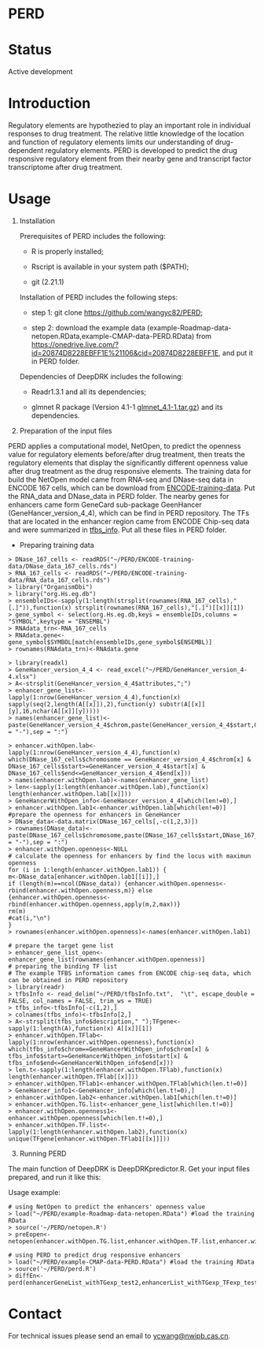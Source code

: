 # PERD
# Status

Active development

# Introduction

Regulatory elements are hypothezied to play an important role in individual responses to drug treatment. The relative little knowledge of the location and function of regulatory elements limits our understanding of drug-dependent regulatory elements. PERD is developed to predict the drug responsive regulatory element from their nearby gene and transcript factor transcriptome after drug treatment.

# Usage

1. Installation

   Prerequisites of PERD includes the following: 

   - R is properly installed; 

   - Rscript is available in your system path ($PATH);

   - git (2.21.1)

    Installation of PERD includes the following steps:

    - step 1: git clone https://github.com/wangyc82/PERD;

    - step 2: download the example data (example-Roadmap-data-netopen.RData,example-CMAP-data-PERD.RData) from https://onedrive.live.com/?id=20874D8228EBFF1E%21106&cid=20874D8228EBFF1E, and put it in PERD folder.

    Dependencies of DeepDRK includes the following: 

    - Readr1.3.1 and all its dependencies;

    - glmnet R package (Version 4.1-1 [glmnet_4.1-1.tar.gz](https://cran.r-project.org/web/packages/glmnet/index.html)) and its dependencies.


2. Preparation of the input files

PERD applies a computational model, NetOpen, to predict the openness value for regulatory elements before/after drug treatment, then treats the regulatory elements that display the significantly different openness value after drug treatment as the drug responsive elements. The training data for build the NetOpen model came from RNA-seq and DNase-seq data in ENCODE 167 cells, which can be download from [ENCODE-training-data](https://github.com/WeiqiangZhou/BIRD-data/releases/download/v3.0/BIRD_data_ENCODE.zip). Put the RNA_data and DNase_data in PERD folder. The nearby genes for enhancers came form GeneCard sub-package GeenHancer (GeneHancer_version_4_4), which can be find in PERD repository. The TFs that are located in the enhancer region came from ENCODE Chip-seq data and were summarized in [tfbs_info](https://onedrive.live.com/?id=20874D8228EBFF1E%21106&cid=20874D8228EBFF1E). Put all these files in PERD folder.
    
   - Preparing training data
    
    > DNase_167_cells <- readRDS("~/PERD/ENCODE-training-data/DNase_data_167_cells.rds")
    > RNA_167_cells <- readRDS("~/PERD/ENCODE-training-data/RNA_data_167_cells.rds")
    > library("OrganismDbi")
    > library("org.Hs.eg.db")
    > ensembleIDs<-sapply(1:length(strsplit(rownames(RNA_167_cells),"[.]")),function(x) strsplit(rownames(RNA_167_cells),"[.]")[[x]][1])
    > gene_symbol <- select(org.Hs.eg.db,keys = ensembleIDs,columns = "SYMBOL",keytype = "ENSEMBL")
    > RNAdata_trn<-RNA_167_cells
    > RNAdata.gene<-gene_symbol$SYMBOL[match(ensembleIDs,gene_symbol$ENSEMBL)]
    > rownames(RNAdata_trn)<-RNAdata.gene
    
    > library(readxl)
    > GeneHancer_version_4_4 <- read_excel("~/PERD/GeneHancer_version_4-4.xlsx")
    > A<-strsplit(GeneHancer_version_4_4$attributes,";")
    > enhancer_gene_list<-lapply(1:nrow(GeneHancer_version_4_4),function(x) sapply(seq(2,length(A[[x]]),2),function(y) substr(A[[x]][y],16,nchar(A[[x]][y]))))
    > names(enhancer_gene_list)<-paste(GeneHancer_version_4_4$chrom,paste(GeneHancer_version_4_4$start,GeneHancer_version_4_4$end,sep = "-"),sep = ":")

    > enhancer.withOpen.lab<-lapply(1:nrow(GeneHancer_version_4_4),function(x) which(DNase_167_cells$chromosome == GeneHancer_version_4_4$chrom[x] & DNase_167_cells$start>=GeneHancer_version_4_4$start[x] & DNase_167_cells$end<=GeneHancer_version_4_4$end[x]))
    > names(enhancer.withOpen.lab)<-names(enhancer_gene_list)
    > len<-sapply(1:length(enhancer.withOpen.lab),function(x) length(enhancer.withOpen.lab[[x]]))
    > GeneHancerWithOpen_info<-GeneHancer_version_4_4[which(len!=0),]
    > enhancer.withOpen.lab1<-enhancer.withOpen.lab[which(len!=0)]
    #prepare the openness for enhancers in GeneHancer
    > DNase_data<-data.matrix(DNase_167_cells[,-c(1,2,3)])
    > rownames(DNase_data)<-paste(DNase_167_cells$chromosome,paste(DNase_167_cells$start,DNase_167_cells$end,sep = "-"),sep = ":")
    > enhancer.withOpen.openness<-NULL
    # calculate the openness for enhancers by find the locus with maximun openness
    for (i in 1:length(enhancer.withOpen.lab1)) {
    m<-DNase_data[enhancer.withOpen.lab1[[i]],]
    if (length(m)==ncol(DNase_data)) {enhancer.withOpen.openness<-rbind(enhancer.withOpen.openness,m)} else {enhancer.withOpen.openness<-rbind(enhancer.withOpen.openness,apply(m,2,max))}
    rm(m)
    #cat(i,"\n")
    }
    > rownames(enhancer.withOpen.openness)<-names(enhancer.withOpen.lab1)
    
    # prepare the target gene list
    > enhancer_gene_list_open<-enhancer_gene_list[rownames(enhancer.withOpen.openness)]
    # preparing the binding TF list
    # The example TFBS information cames from ENCODE chip-seq data, which can be obtained in PERD repository
    > library(readr)
    > tfbsInfo <- read_delim("~/PERD/tfbsInfo.txt",  "\t", escape_double = FALSE, col_names = FALSE, trim_ws = TRUE)
    > tfbs_info<-tfbsInfo[-c(1,2),]
    > colnames(tfbs_info)<-tfbsInfo[2,]
    > A<-strsplit(tfbs_info$description," ");TFgene<-sapply(1:length(A),function(x) A[[x]][1])
    > enhancer.withOpen.TFlab<-lapply(1:nrow(enhancer.withOpen.openness),function(x) which(tfbs_info$chrom==GeneHancerWithOpen_info$chrom[x] & tfbs_info$start>=GeneHancerWithOpen_info$start[x] & tfbs_info$end<=GeneHancerWithOpen_info$end[x]))
    > len.t<-sapply(1:length(enhancer.withOpen.TFlab),function(x) length(enhancer.withOpen.TFlab[[x]]))
    > enhancer.withOpen.TFlab1<-enhancer.withOpen.TFlab[which(len.t!=0)]
    > GeneHancer_info1<-GeneHancer_info[which(len.t!=0),]
    > enhancer.withOpen.lab2<-enhancer.withOpen.lab1[which(len.t!=0)]
    > enhancer.withOpen.TG.list<-enhancer_gene_list[which(len.t!=0)]
    > enhancer.withOpen.openness1<-enhancer.withOpen.openness[which(len.t!=0),]
    > enhancer.withOpen.TF.list<-lapply(1:length(enhancer.withOpen.lab2),function(x) unique(TFgene[enhancer.withOpen.TFlab1[[x]]]))


3. Running PERD

The main function of DeepDRK is DeepDRKpredictor.R. Get your input files prepared, and run it like this:

Usage example:
    
    # using NetOpen to predict the enhancers' openness value
    > load("~/PERD/example-Roadmap-data-netopen.RData") #load the training RData
    > source('~/PERD/netopen.R')
    > preEopen<-netopen(enhancer.withOpen.TG.list,enhancer.withOpen.TF.list,enhancer.withOpen.openness.train2,RNAdata.train,RNAdata.test)
    
    # using PERD to predict drug responsive enhancers
    > load("~/PERD/example-CMAP-data-PERD.RData") #load the training RData
    > source('~/PERD/perd.R')
    > diffEn<-perd(enhancerGeneList_withTGexp_test2,enhancerList_withTGexp_TFexp_test2,enhancer.withOpen.openness.train1,RNAdata,drug_with10_binary_GEmat,drug_with10_binary_instance_info)



# Contact

For technical issues please send an email to ycwang@nwipb.cas.cn.
